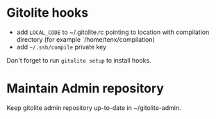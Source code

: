 # Gitolite hooks

* add `LOCAL_CODE` to ~/.gitolite.rc pointing to location with compilation directory (for example `/home/tenx/compilation)
* add `~/.ssh/compile` private key

Don't forget to run `gitolite setup` to install hooks.

# Maintain Admin repository

Keep gitolite admin repository up-to-date in ~/gitolite-admin.